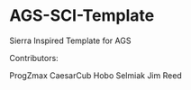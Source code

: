 # AGS-SCI-Template
Sierra Inspired Template for AGS

Contributors:

ProgZmax
CaesarCub
Hobo
Selmiak
Jim Reed

